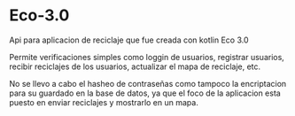 # Eco-3.0

Api para aplicacion de reciclaje que fue creada con kotlin Eco 3.0

Permite verificaciones simples como loggin de usuarios, registrar usuarios, recibir reciclajes de los usuarios, actualizar el mapa de reciclaje, etc.

No se llevo a cabo el hasheo de contraseñas como tampoco la encriptacion para su guardado en la base de datos, ya que el foco de la aplicacion esta puesto en enviar reciclajes y mostrarlo en un mapa.
